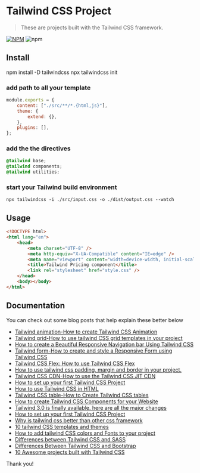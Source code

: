 # Tailwind CSS Project

> These are projects built with the Tailwind CSS framework.

[![NPM](https://img.shields.io/npm/v/cdbreact.svg)](https://www.npmjs.com/package/cdbreact)
![npm](https://img.shields.io/npm/dm/cdbreact)

## Install

npm install -D tailwindcss
npx tailwindcss init

### add path to all your template

```jsx
module.exports = {
	content: ["./src/**/*.{html,js}"],
	theme: {
		extend: {},
	},
	plugins: [],
};
```

### add the the directives

```css
@tailwind base;
@tailwind components;
@tailwind utilities;
```

### start your Tailwind build environment

```
npx tailwindcss -i ./src/input.css -o ./dist/output.css --watch
```

## Usage

```html
<!DOCTYPE html>
<html lang="en">
	<head>
		<meta charset="UTF-8" />
		<meta http-equiv="X-UA-Compatible" content="IE=edge" />
		<meta name="viewport" content="width=device-width, initial-scale=1.0" />
		<title>Tailwind Pricing component</title>
		<link rel="stylesheet" href="style.css" />
	</head>
	<body></body>
</html>
```

## Documentation

You can check out some blog posts that help explain these better below

- [Tailwind animation-How to create Tailwind CSS Animation](https://www.devwares.com/blog/create-animation-with-tailwind-css/)
- [Tailwind grid-How to use tailwind CSS grid templates in your project](https://www.devwares.com/blog/how-to-add-tailwind-css-grid-to-your-project/)
- [How to create a Beautiful Responsive Navigation bar Using Tailwind CSS](https://www.devwares.com/blog/how-to-create-a-beautiful-responsive-navbar-using-tailwind-css/)
- [Tailwind form-How to create and style a Responsive Form using Tailwind CSS](https://www.devwares.com/blog/how-to-create-and-style-a-responsive-form-using-tailwindcss/)
- [Tailwind CSS Flex: How to use Tailwind CSS Flex](https://www.devwares.com/blog/how-to-use-tailwind-css-flex/)
- [How to use tailwind css padding, margin and border in your project.](https://www.devwares.com/blog/how-to-use-tailwind-css-padding-margin-and-border-in-your-project/)
- [Tailwind CSS CDN-How to use the Tailwind CSS JIT CDN](https://www.devwares.com/blog/how-to-use-the-tailwind-css-JIT-CDN/)
- [How to set up your first Tailwind CSS Project](https://www.devwares.com/blog/setting-up-your-first-project-using-tailwind-css/)
- [How to use Tailwind CSS in HTML](https://www.devwares.com/blog/how-to-use-tailwind-css-in-HTML/)
- [Tailwind CSS table-How to Create Tailwind CSS tables](https://www.devwares.com/blog/how-to-create-tailwind-css-tables/)
- [How to create Tailwind CSS Components for your Website](https://www.devwares.com/blog/how-to-create-tailwind-css-components-for-your-website/)
- [Tailwind 3.0 is finally available. here are all the major changes](https://www.devwares.com/blog/tailwind-3.0-is-finally-out/)
- [How to set up your first Tailwind CSS Project](https://www.devwares.com/blog/setting-up-your-first-project-using-tailwind-css/)
- [Why is tailwind css better than other css framework](https://www.devwares.com/blog/why-tailwind-css-is-good/)
- [10 tailwind CSS templates and themes](https://www.devwares.com/blog/tailwind-css-10-templates-and-themes/)
- [How to add tailwind CSS colors and Fonts to your project](https://www.devwares.com/blog/how-to-add-tailwind-css-colors-and-fonts-to-your-project/)
- [Differences between Tailwind CSS and SASS](https://www.devwares.com/blog/differences-between-tailwind-css-and-sass/)
- [Differences Between Tailwind CSS and Bootstrap](https://www.devwares.com/blog/diffrences-between-tailwind-css-and-bootstrap/)
- [10 Awesome projects built with Tailwind CSS](https://www.devwares.com/blog/awesome-10-projects-built-with-tailwind/)

Thank you!
